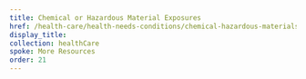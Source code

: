 ```yaml
---
title: Chemical or Hazardous Material Exposures
href: /health-care/health-needs-conditions/chemical-hazardous-materials-exposure/
display_title:
collection: healthCare
spoke: More Resources
order: 21
---
```


